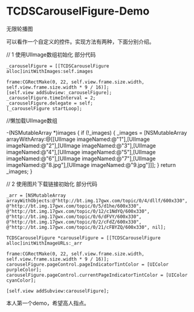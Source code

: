 # TCDSCarouselFigure-Demo
无限轮播图

可以看作一个自定义的控件。实现方法有两种，下面分别介绍。



//  1  使用UIImage数组初始化  部分代码

    _carouselFigure = [[TCDSCarouselFigure alloc]initWithImages:self.images
                                                          frame:CGRectMake(0, 22, self.view.frame.size.width, self.view.frame.size.width * 9 / 16)];
    [self.view addSubview:_carouselFigure];
    _carouselFigure.timeInterval = 2;
    _carouselFigure.delegate = self;
    [_carouselFigure startLoop];

//懒加载UIImage数组

-(NSMutableArray *)images {
    if (!_images) {
        _images = [NSMutableArray arrayWithArray:@[[UIImage imageNamed:@"1"],[UIImage imageNamed:@"2"],[UIImage imageNamed:@"3"],[UIImage imageNamed:@"4"],[UIImage imageNamed:@"5"],[UIImage imageNamed:@"6"],[UIImage imageNamed:@"7"],[UIImage imageNamed:@"8.jpg"],[UIImage imageNamed:@"9.jpg"]]];
    }
    return _images;
}


//  2  使用图片下载链接初始化  部分代码

    _arr = [NSMutableArray arrayWithObjects:@"http://bt.img.17gwx.com/topic/0/4/dllf/600x330", @"http://bt.img.17gwx.com/topic/0/5/d1he/600x330", @"http://bt.img.17gwx.com/topic/0/12/c1NdYQ/600x330", @"http://bt.img.17gwx.com/topic/0/6/dFVY/600x330", @"http://bt.img.17gwx.com/topic/0/2/cFdZ/600x330", @"http://bt.img.17gwx.com/topic/0/21/cFBYZQ/600x330", nil];
    
    TCDSCarouselFigure *carouselFigure = [[TCDSCarouselFigure alloc]initWithImageURLs:_arr
                                                                                frame:CGRectMake(0, 22, self.view.frame.size.width, self.view.frame.size.width * 9 / 16)];
    carouselFigure.pageControl.pageIndicatorTintColor = [UIColor purpleColor];
    carouselFigure.pageControl.currentPageIndicatorTintColor = [UIColor cyanColor];
    
    [self.view addSubview:carouselFigure];







本人第一个demo，希望高人指点。



